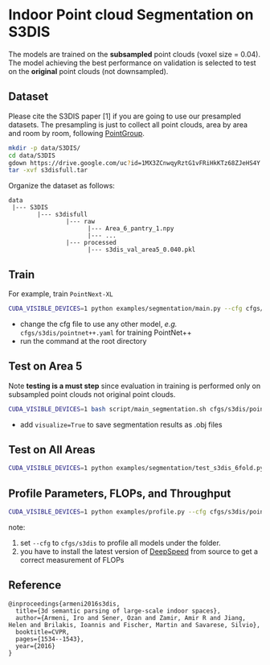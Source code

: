 # Indoor Point cloud Segmentation on S3DIS
The models are trained on the **subsampled** point clouds (voxel size = 0.04). The model achieving the best performance on validation is selected to test on the **original** point clouds (not downsampled). 


## Dataset

Please cite the S3DIS paper [1] if you are going to use our presampled datasets.  The presampling is just to collect all point clouds, area by area and room by room, following [PointGroup](https://github.com/dvlab-research/PointGroup).

```bash
mkdir -p data/S3DIS/
cd data/S3DIS
gdown https://drive.google.com/uc?id=1MX3ZCnwqyRztG1vFRiHkKTz68ZJeHS4Y
tar -xvf s3disfull.tar
```

Organize the dataset as follows:

```
data
 |--- S3DIS
        |--- s3disfull
                |--- raw
                      |--- Area_6_pantry_1.npy
                      |--- ...
                |--- processed
                      |--- s3dis_val_area5_0.040.pkl 
```


## Train

For example, train `PointNext-XL`
```bash
CUDA_VISIBLE_DEVICES=1 python examples/segmentation/main.py --cfg cfgs/s3dis/pointnext-xl.yaml
```
* change the cfg file to use any other model, *e.g.* `cfgs/s3dis/pointnet++.yaml` for training PointNet++  
* run the command at the root directory


## Test on Area 5
Note **testing is a must step** since evaluation in training is performed only on subsampled point clouds not original point clouds. 

```bash
CUDA_VISIBLE_DEVICES=1 bash script/main_segmentation.sh cfgs/s3dis/pointnext-xl.yaml wandb.use_wandb=False mode=test --pretrained_path pretrained/s3dis/pointnext-xl/pointnext-xl-area5/checkpoint/pointnext-xl_ckpt_best.pth
```
* add `visualize=True` to save segmentation results as .obj files


## Test on All Areas

```bash
CUDA_VISIBLE_DEVICES=1 python examples/segmentation/test_s3dis_6fold.py --cfg cfgs/s3dis/pointnext-xl.yaml mode=test --pretrained_path pretrained/s3dis/pointnext-xl
```



## Profile Parameters, FLOPs, and Throughput

```bash
CUDA_VISIBLE_DEVICES=1 python examples/profile.py --cfg cfgs/s3dis/pointnext-xl.yaml batch_size=16 num_points=15000 timing=True
```
note: 
1. set `--cfg` to `cfgs/s3dis` to profile all models under the folder.
2. you have to install the latest version of [DeepSpeed](https://github.com/microsoft/DeepSpeed) from source to get a correct measurement of FLOPs



## Reference 

```
@inproceedings{armeni2016s3dis,
  title={3d semantic parsing of large-scale indoor spaces},
  author={Armeni, Iro and Sener, Ozan and Zamir, Amir R and Jiang, Helen and Brilakis, Ioannis and Fischer, Martin and Savarese, Silvio},
  booktitle=CVPR,
  pages={1534--1543},
  year={2016}
}
```

